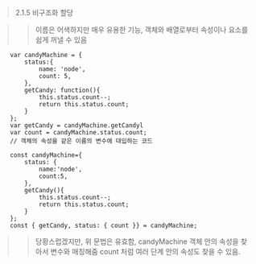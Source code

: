 > 2.1.5 비구조화 할당 

>> 이름은 어색하지만 매우 유용한 기능, 객체와 배열로부터 속성이나 요소를 쉽게 꺼낼 수 있음
~~~
    var candyMachine = {
        status:{
            name: 'node',
            count: 5,
        },
        getCandy: function(){
            this.status.count--;
            return this.status.count;
        }
    };
    var getCandy = candyMachine.getCandyl
    var count = candyMachine.status.count;
    // 객체의 속성을 같은 이름의 변수에 대입하는 코드
~~~
~~~
    const candyMachine={
        status: {
            name:'node',
            count:5,
        },
        getCandy(){
            this.status.count--;
            return this.status.count;
        }
    };
    const { getCandy, status: { count }} = candyMachine;
~~~

>> 당황스럽겠지만, 위 문법은 유효함, candyMachine 객체 안의 속성을 찾아서 변수와 매칭해줌
>> count 처럼 여러 단계 안의 속성도 찾을 수 있음.
>> 
